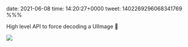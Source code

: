 date: 2021-06-08
time: 14:20:27+0000
tweet: 1402269296068341769
%%%

High level API to force decoding a UIImage 🤩

![](E3XcfHEWQAUcaU6.jpg)
